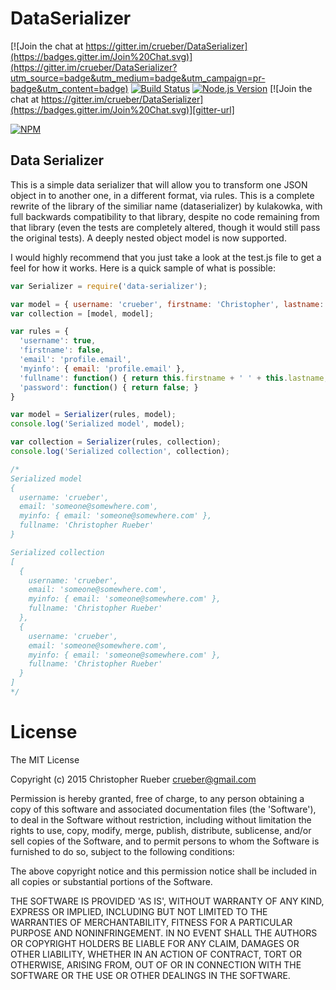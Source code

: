 DataSerializer
==============

[![Join the chat at https://gitter.im/crueber/DataSerializer](https://badges.gitter.im/Join%20Chat.svg)](https://gitter.im/crueber/DataSerializer?utm_source=badge&utm_medium=badge&utm_campaign=pr-badge&utm_content=badge)
[![Build Status][travis-image]][travis-url]
[![Node.js Version][node-version-image]][node-version-url]
[![Join the chat at https://gitter.im/crueber/DataSerializer](https://badges.gitter.im/Join%20Chat.svg)][gitter-url]

[![NPM](https://nodei.co/npm/data-serializer.png?downloads=true)](https://nodei.co/npm/data-serializer/)


## Data Serializer

This is a simple data serializer that will allow you to transform one JSON object in to another one, in a different format, via rules. This is a complete rewrite of the library of the similiar name (dataserializer) by kulakowka, with full backwards compatibility to that library, despite no code remaining from that library (even the tests are completely altered, though it would still pass the original tests). A deeply nested object model is now supported.

I would highly recommend that you just take a look at the test.js file to get a feel for how it works. Here is a quick sample of what is possible:

```javascript
var Serializer = require('data-serializer');

var model = { username: 'crueber', firstname: 'Christopher', lastname: 'Rueber', password: 'qwerty', profile: { email: 'someone@somewhere.com' } }
var collection = [model, model];

var rules = {
  'username': true,
  'firstname': false,
  'email': 'profile.email',
  'myinfo': { email: 'profile.email' },
  'fullname': function() { return this.firstname + ' ' + this.lastname; },
  'password': function() { return false; }
}

var model = Serializer(rules, model);
console.log('Serialized model', model); 

var collection = Serializer(rules, collection);
console.log('Serialized collection', collection); 

/*
Serialized model 
{ 
  username: 'crueber', 
  email: 'someone@somewhere.com',
  myinfo: { email: 'someone@somewhere.com' },
  fullname: 'Christopher Rueber' 
}

Serialized collection 
[ 
  { 
    username: 'crueber', 
    email: 'someone@somewhere.com',
    myinfo: { email: 'someone@somewhere.com' },
    fullname: 'Christopher Rueber' 
  },
  { 
    username: 'crueber', 
    email: 'someone@somewhere.com',
    myinfo: { email: 'someone@somewhere.com' },
    fullname: 'Christopher Rueber' 
  } 
]
*/

```


# License

The MIT License

Copyright (c) 2015 Christopher Rueber <crueber@gmail.com>

Permission is hereby granted, free of charge, to any person obtaining a copy of this software and associated documentation files (the 'Software'), to deal in the Software without restriction, including without limitation the rights to use, copy, modify, merge, publish, distribute, sublicense, and/or sell copies of the Software, and to permit persons to whom the Software is furnished to do so, subject to the following conditions:

The above copyright notice and this permission notice shall be included in all copies or substantial portions of the Software.

THE SOFTWARE IS PROVIDED 'AS IS', WITHOUT WARRANTY OF ANY KIND, EXPRESS OR IMPLIED, INCLUDING BUT NOT LIMITED TO THE WARRANTIES OF MERCHANTABILITY, FITNESS FOR A PARTICULAR PURPOSE AND NONINFRINGEMENT. IN NO EVENT SHALL THE AUTHORS OR COPYRIGHT HOLDERS BE LIABLE FOR ANY CLAIM, DAMAGES OR OTHER LIABILITY, WHETHER IN AN ACTION OF CONTRACT, TORT OR OTHERWISE, ARISING FROM, OUT OF OR IN CONNECTION WITH THE SOFTWARE OR THE USE OR OTHER DEALINGS IN THE SOFTWARE.

[npm-image]: https://img.shields.io/npm/v/data-serializer.svg?style=flat
[travis-image]: https://img.shields.io/travis/crueber/DataSerializer.svg?style=flat
[travis-url]: https://travis-ci.org/crueber/DataSerializer
[gitter-url]: https://gitter.im/crueber/DataSerializer?utm_source=badge&utm_medium=badge&utm_campaign=pr-badge&utm_content=badge
[node-version-image]: https://img.shields.io/badge/node.js-%3E%3D_10.0-brightgreen.svg?style=flat
[node-version-url]: http://nodejs.org/download/
